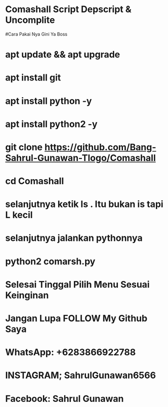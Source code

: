 # Comashall Script Depscript & Uncomplite 
#Cara Pakai Nya Gini Ya Boss
# apt update && apt upgrade
# apt install git 
# apt install python -y
# apt install python2 -y
# git clone https://github.com/Bang-Sahrul-Gunawan-Tlogo/Comashall
# cd Comashall
# selanjutnya ketik ls . Itu bukan is tapi L kecil
# selanjutnya jalankan pythonnya 
# python2 comarsh.py
# Selesai Tinggal Pilih Menu Sesuai Keinginan
# Jangan Lupa FOLLOW My Github Saya
# WhatsApp: +6283866922788
# INSTAGRAM; SahrulGunawan6566
# Facebook: Sahrul Gunawan
